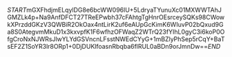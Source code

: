 $START$mGXFhdjmELqylDG8e6bcWW096lU+5LdryaTYunuXc01MXWWTAhJGMZLk4p+Na9AnfDFCT27TReEPwbh37cFAhtgTgHnrOEsrceySQKs98CWowkXPrzddGKzV3QWBiR2OkOax4ntLirK2uf6eAUpGcKimK6WIuvP02bQxud9Ga8S0AtegvmMkuD1x3kxvpfK1F6wfhzOFWaqZ2WTrQ23fYIhL0gyC3i6koP0OfgCroNxNJWRsJlwYLYdGSVncnLFsstNWEdCYyG+1mBZlyPhSep5rCqY+BaTsEF2Z1SoYR3lr8ORp1+0DjDUKlfoasnRbqba6flRUL0aBDn9orJmnDw==$END$